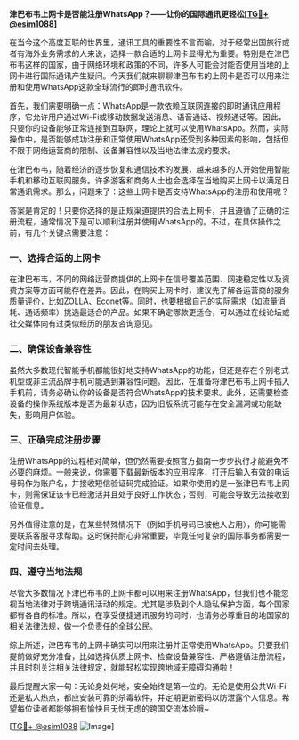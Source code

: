 **津巴布韦上网卡是否能注册WhatsApp？——让你的国际通讯更轻松[[TG💪+ @esim1088](https://t.me/s/esim1088)]**

在当今这个高度互联的世界里，通讯工具的重要性不言而喻。对于经常出国旅行或者有海外业务需求的人来说，选择一款合适的上网卡显得尤为重要。特别是在津巴布韦这样的国家，由于网络环境和政策的不同，许多人可能会对能否使用当地的上网卡进行国际通讯产生疑问。今天我们就来聊聊津巴布韦的上网卡是否可以用来注册和使用WhatsApp这款全球流行的即时通讯软件。

首先，我们需要明确一点：WhatsApp是一款依赖互联网连接的即时通讯应用程序，它允许用户通过Wi-Fi或移动数据发送消息、语音通话、视频通话等。因此，只要你的设备能够正常连接到互联网，理论上就可以使用WhatsApp。然而，实际操作中，是否能够成功注册和正常使用WhatsApp还受到多种因素的影响，包括但不限于网络运营商的限制、设备兼容性以及当地法律法规的要求。

在津巴布韦，随着经济的逐步恢复和通信技术的发展，越来越多的人开始使用智能手机和移动互联网服务。许多游客和商务人士也会选择在当地购买上网卡以满足日常通讯需求。那么，问题来了：这些上网卡是否支持WhatsApp的注册和使用呢？

答案是肯定的！只要你选择的是正规渠道提供的合法上网卡，并且遵循了正确的注册流程，通常情况下是可以顺利注册并使用WhatsApp的。不过，在具体操作之前，有几个关键点需要注意：

### 一、选择合适的上网卡

在津巴布韦，不同的网络运营商提供的上网卡在信号覆盖范围、网速稳定性以及资费方案等方面可能存在差异。因此，在购买上网卡时，建议先了解各运营商的服务质量评价，比如ZOLLA、Econet等。同时，也要根据自己的实际需求（如流量消耗、通话频率）挑选最适合的产品。如果不确定哪款更适合，可以通过在线论坛或社交媒体向有过类似经历的朋友咨询意见。

### 二、确保设备兼容性

虽然大多数现代智能手机都能很好地支持WhatsApp的功能，但还是存在个别老式机型或非主流品牌手机可能遇到兼容性问题。因此，在准备将津巴布韦上网卡插入手机前，请务必确认你的设备是否符合WhatsApp的技术要求。此外，还需要检查设备的操作系统版本是否为最新状态，因为旧版系统可能存在安全漏洞或功能缺失，影响用户体验。

### 三、正确完成注册步骤

注册WhatsApp的过程相对简单，但仍然需要按照官方指南一步步执行才能避免不必要的麻烦。一般来说，你需要下载最新版本的应用程序，打开后输入有效的电话号码作为账户名，并接收短信验证码完成验证。如果你使用的是一张津巴布韦上网卡，则需保证该卡已经激活并且处于良好工作状态；否则，可能会导致无法接收到验证信息。

另外值得注意的是，在某些特殊情况下（例如手机号码已被他人占用），你可能需要联系客服寻求帮助。这时保持耐心非常重要，毕竟任何复杂的国际事务都需要一定时间去处理。

### 四、遵守当地法规

尽管大多数情况下津巴布韦的上网卡都可以用来注册WhatsApp，但我们也不能忽视当地法律对于跨境通讯活动的规定。尤其是涉及到个人隐私保护方面，每个国家都有各自的标准。所以，在享受便捷通讯服务的同时，也请务必尊重目的地国家的相关法律法规，做一个负责任的全球公民。

综上所述，津巴布韦的上网卡确实可以用来注册并正常使用WhatsApp。只要我们提前做好充分准备，比如选择优质上网卡、检查设备兼容性、严格遵循注册流程，并且时刻关注相关法律规定，就能轻松实现跨地域无障碍沟通啦！

最后提醒大家一句：无论身处何地，安全始终是第一位的。无论是使用公共Wi-Fi还是私人热点，都应安装可靠的杀毒软件，并定期更新密码以防泄露个人信息。希望每位读者都能够拥有愉快且无忧无虑的跨国交流体验哦~

[[TG💪+ @esim1088](https://t.me/s/esim1088) ![Image](https://i.postimg.cc/4NQfJmqS/Snipaste-2025-05-13-00-14-12.png)]
